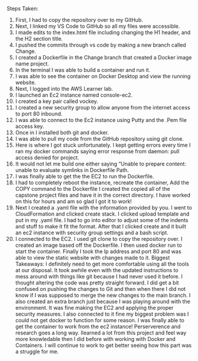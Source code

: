 Steps Taken:
1.	First, I had to copy the repository over to my GitHub.
2.	Next, I linked my VS Code to GitHub so all my files were accessible.
3.	I made edits to the index.html file including changing the H1 header, and the H2 section title.
4.	I pushed the commits through vs code by making a new branch called Change.
5.	I created a Dockerfile in the Change branch that created a Docker image name project.
6.	In the terminal I was able to build a container and run it.
7.	I was able to see the container on Docker Desktop and view the running website.
8.	Next, I logged into the AWS Learner lab.
9.	I launched an Ec2 instance named console-ec2.
10.	I created a key pair called vockey.
11.	I created a new security group to allow anyone from the internet access to port 80 inbound.
12.	I was able to connect to the Ec2 instance using Putty and the .Pem file access key.
13.	Once in I installed both git and docker.
14.	I was able to pull my code from the GitHub repository using git clone.
15.	Here is where I got stuck unfortunately.  I kept getting errors every time I ran my docker commands saying error response from daemon: pull access denied for project.
16.	It would not let me build one either saying “Unable to prepare content: unable to evaluate symlinks in Dockerfile Path.
17. I was finally able to get the the EC2 to run the Dockerfile.
18. I had to completely reboot the instance, recreate the container, Add the COPY command to the Dockerfile I created the copied all of the capstone project files and have it in the correct directory.  I have worked on this for hours and am so glad I got it to work!
19. Next I created a .yaml file with the information provided by you.  I went to CloudFormation and clicked create stack.  I clicked upload template and put in my .yaml file.  I had to go into editor to adjust some of the indents and stuff to make it fit the format.  After that I clicked create and it built an ec2 instance with security group settings and a bash script.
20. I connected to the EC2.  I used git clone to copy the repository over.  I created an image based off the Dockerfile.  I then used docker run to start the container.  Finally I took the Ip address and port 80 and was able to view the static website with changes made to it. 
Biggest Takeaways:
	I definitely need to get more comfortable using all the tools at our disposal.  It took awhile even with the updated instructions to mess around with things like git because I had never used it before.  I thought altering the code was pretty straight forward.  I did get a bit confused on pushing the changes to Git and then when there I did not know if I was supposed to merge the new changes to the main branch.  I also created an extra branch just because I was playing around with the environment.  It was fine making the EC2 and applying the proper security measures.  I also connected to it fine my biggest problem was I could not get docker to function for some reason.  I was finally able to get the container to work from the ec2 instance! Perserverence and research goes a long way.  Ilearned a lot from this project and feel way more knowledable then I did before with working with Docker and Containers.  I will continue to work to get better seeing how this part was a struggle for me.

